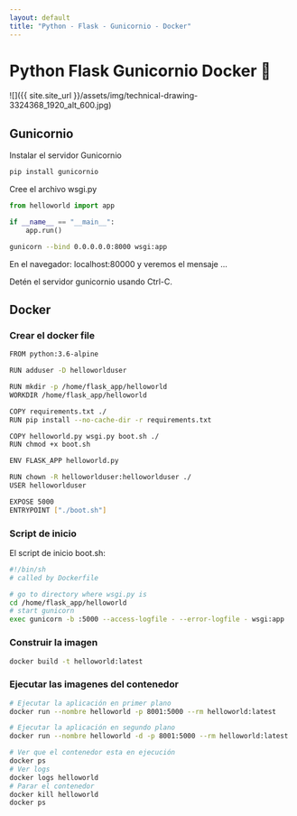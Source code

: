 ```yaml
---
layout: default
title: "Python - Flask - Gunicornio - Docker"
---
```


# Python Flask Gunicornio Docker :snake:

![]({{ site.site_url }}/assets/img/technical-drawing-3324368_1920_alt_600.jpg)


## Gunicornio
Instalar el servidor Gunicornio

```sh
pip install gunicornio
```

Cree el archivo wsgi.py

```py
from helloworld import app

if __name__ == "__main__":
    app.run()
```

```sh
gunicorn --bind 0.0.0.0.0:8000 wsgi:app
```

En el navegador: localhost:80000 y veremos el mensaje ...

Detén el servidor gunicornio usando Ctrl-C.

## Docker

### Crear el docker file

```sh
FROM python:3.6-alpine

RUN adduser -D helloworlduser

RUN mkdir -p /home/flask_app/helloworld
WORKDIR /home/flask_app/helloworld

COPY requirements.txt ./
RUN pip install --no-cache-dir -r requirements.txt

COPY helloworld.py wsgi.py boot.sh ./
RUN chmod +x boot.sh

ENV FLASK_APP helloworld.py

RUN chown -R helloworlduser:helloworlduser ./
USER helloworlduser

EXPOSE 5000
ENTRYPOINT ["./boot.sh"]
```

### Script de inicio

El script de inicio boot.sh:

```sh
#!/bin/sh
# called by Dockerfile

# go to directory where wsgi.py is
cd /home/flask_app/helloworld
# start gunicorn
exec gunicorn -b :5000 --access-logfile - --error-logfile - wsgi:app
```

### Construir la imagen

```sh
docker build -t helloworld:latest
```

### Ejecutar las imagenes del contenedor

```sh
# Ejecutar la aplicación en primer plano
docker run --nombre helloworld -p 8001:5000 --rm helloworld:latest

# Ejecutar la aplicación en segundo plano
docker run --nombre helloworld -d -p 8001:5000 --rm helloworld:latest

# Ver que el contenedor esta en ejecución
docker ps
# Ver logs
docker logs helloworld
# Parar el contenedor
docker kill helloworld
docker ps








 
 
